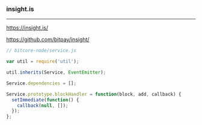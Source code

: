 ### insight.is
---
https://insight.is/

https://github.com/bitpay/insight/


```js
// bitcore-node/service.js

var util = require('util');

util.inherits(Service, EventEmitter);

Service.dependencies = [];

Service.prototype.blockHandler = function(block, add, callback) {
  setImmediate(function() {
    callback(null, []);
  });
};
```

```
```

